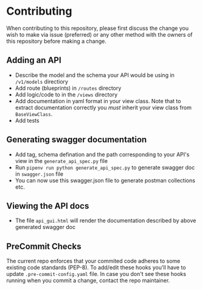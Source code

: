 # Contributing

When contributing to this repository, please first discuss the change you wish to make via issue (preferred)
or any other method with the owners of this repository before making a change.

## Adding an API

- Describe the model and the schema your API would be using in `/v1/models` directiory
- Add route (blueprints) in `/routes` directory
- Add logic/code to in the `/views` directory
- Add documentation in yaml format in your view class. Note that to extract documentation correctly you *must* inherit your view class from `BaseViewClass`.
- Add tests

## Generating swagger documentation

- Add tag, schema defination and the path corresponding to your API's view in the `generate_api_spec.py` file
- Run `pipenv run python generate_api_spec.py` to generate swagger doc in `swagger.json` file
- You can now use this swagger.json file to generate postman collections etc.

## Viewing the API docs

- The file `api_gui.html` will render the documentation described by above generated swagger doc

## PreCommit Checks

The current repo enforces that your commited code adheres to some existing code standards (PEP-8).
To add/edit these hooks you'll have to update `.pre-commit-config.yaml` file.
In case you don't see these hooks running when you commit a change, contact the repo maintainer.
